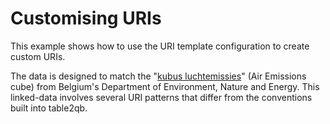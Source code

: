 # Customising URIs

This example shows how to use the URI template configuration to create custom URIs.

The data is designed to match the "[kubus luchtemissies](https://id.milieuinfo.be/imjv/kubus/luchtemissies#id)" (Air Emissions cube) from Belgium's Department of Environment, Nature and Energy. This linked-data involves several URI patterns that differ from the conventions built into table2qb.



